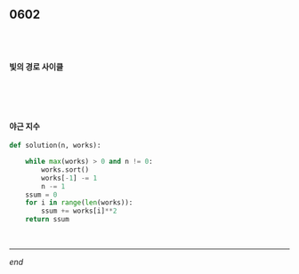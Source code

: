 ## 0602

<br>

<br>

#### 빛의 경로 사이클

```python

```

<br>

<br>

#### 야근 지수

```python
def solution(n, works):

    while max(works) > 0 and n != 0:
        works.sort()
        works[-1] -= 1
        n -= 1
    ssum = 0
    for i in range(len(works)):
        ssum += works[i]**2
    return ssum        
```

<br>

---

*end*